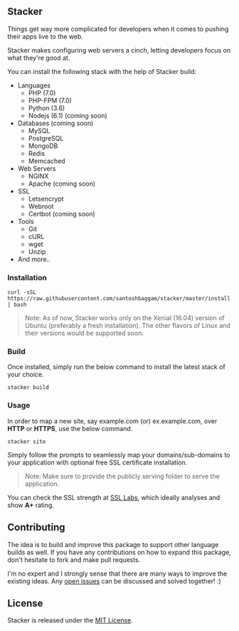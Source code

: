 ## Stacker

Things get way more complicated for developers when it comes to pushing their apps live to the web.

Stacker makes configuring web servers a cinch, letting developers focus on what they're good at.

You can install the following stack with the help of Stacker build:
* Languages
    * PHP (7.0)
    * PHP-FPM (7.0)
    * Python (3.6)
    * Nodejs (6.1) (coming soon)
* Databases (coming soon)
    * MySQL
    * PostgreSQL
    * MongoDB
    * Redis
    * Memcached
* Web Servers
    * NGINX
    * Apache (coming soon)
* SSL
    * Letsencrypt
    * Webroot
    * Certbot (coming soon)
* Tools
    * Git
    * cURL
    * wget
    * Unzip
* And more..


### Installation

``` curl
curl -sSL https://raw.githubusercontent.com/santoshbaggam/stacker/master/install.sh | bash
```

> Note: As of now, Stacker works only on the Xenial (16.04) version of Ubuntu (preferably a fresh installation). The other flavors of Linux and their versions would be supported soon.

### Build

Once installed, simply run the below command to install the latest stack of your choice.

```curl
stacker build
```

### Usage

In order to map a new site, say example.com (or) ex.example.com, over **HTTP** or **HTTPS**, use the below command.

```curl
stacker site
```
Simply follow the prompts to seamlessly map your domains/sub-domains to your application with optional free SSL certificate installation.

> Note: Make sure to provide the publicly serving folder to serve the application.

You can check the SSL strength at [SSL Labs](https://www.ssllabs.com/ssltest/), which ideally analyses and show **A+** rating.


## Contributing

The idea is to build and improve this package to support other language builds as well.
If you have any contributions on how to expand this package, don't hesitate to fork and make pull requests.

I'm no expert and I strongly sense that there are many ways to improve the existing ideas.
Any [open issues](https://github.com/santoshbaggam/stacker/issues) can be discussed and solved together! :)


## License

Stacker is released under the [MIT License](https://github.com/santoshbaggam/stacker/blob/master/LICENSE).

